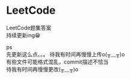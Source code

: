 # LeetCode
LeetCode题集答案  
持续更新ing😁

ps  
先更新这么点。。。
待我有时间再慢慢上传o(╥﹏╥)o  
有些文件可能格式混乱，commit描述不恰当  
待我有时间再慢慢更改(╥﹏╥)o  
